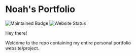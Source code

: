 # Noah's Portfolio
![Maintained Badge](https://img.shields.io/badge/maintained-yes-brightgreen)
![Website Status](https://img.shields.io/badge/website-down-red)

Hey there! 

Welcome to the repo containing my entire personal portfolio website/project.
